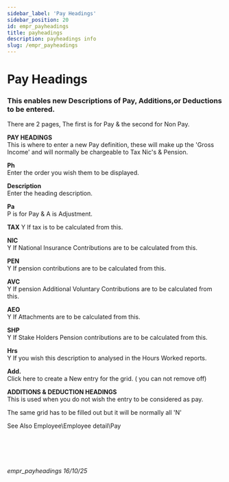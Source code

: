 ```yaml
---
sidebar_label: 'Pay Headings'
sidebar_position: 20
id: empr_payheadings
title: payheadings
description: payheadings info
slug: /empr_payheadings
---
```


# Pay Headings

### This enables new Descriptions of Pay, Additions,or Deductions to be entered.
There are 2 pages, The first is for Pay & the second for Non Pay.

**PAY HEADINGS**  
This is where to enter a new Pay definition, these will make up the 'Gross Income' and will normally be chargeable to Tax Nic's & Pension.

**Ph**  
Enter the order you wish them to be displayed.

**Description**  
Enter the heading description.

**Pa**  
P is for Pay & A is Adjustment.

**TAX** 
Y If tax is to be calculated from this.

**NIC**  
Y If National Insurance Contributions are to be calculated from this.

**PEN**  
Y If pension contributions are to be calculated from this.

**AVC**  
Y If pension Additional Voluntary Contributions are to be calculated from this.

**AEO**  
Y If Attachments are to be calculated from this.

**SHP**  
Y If Stake Holders Pension contributions are to be calculated from this.

**Hrs**  
Y If you wish this description to analysed in the Hours Worked reports.

**Add.**  
Click here to create a New entry for the grid. ( you can not remove off)



**ADDITIONS & DEDUCTION HEADINGS**  
This is used when you do not wish the entry to be considered as pay.

The same grid has to be filled out but it will be normally all 'N'



See Also Employee\Employee detail\Pay
<br/>
<br/>
<br/>
<br/>
<br/>
###### empr_payheadings 16/10/25
